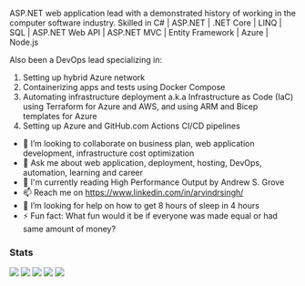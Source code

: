 ASP.NET web application lead with a demonstrated history of working in the computer software industry. Skilled in C# | ASP.NET | .NET Core | LINQ | SQL | ASP.NET Web API | ASP.NET MVC | Entity Framework | Azure | Node.js

Also been a DevOps lead specializing in:
1. Setting up hybrid Azure network
1. Containerizing apps and tests using Docker Compose
1. Automating infrastructure deployment a.k.a Infrastructure as Code (IaC) using Terraform for Azure and AWS, and using ARM and Bicep templates for Azure
1. Setting up Azure and GitHub.com Actions CI/CD pipelines

- 👯 I’m looking to collaborate on business plan, web application development, infrastructure cost optimization
- 💬 Ask me about web application, deployment, hosting, DevOps, automation, learning and career
- :book: I'm currently reading High Performance Output by Andrew S. Grove
- 📫 Reach me on https://www.linkedin.com/in/arvindrsingh/
- 🤔 I’m looking for help on how to get 8 hours of sleep in 4 hours
- ⚡ Fun fact: What fun would it be if everyone was made equal or had same amount of money?

### Stats

![](http://github-profile-summary-cards.vercel.app/api/cards/profile-details?username=vn7n24fzkq&theme=default)
![](http://github-profile-summary-cards.vercel.app/api/cards/repos-per-language?username=vn7n24fzkq&theme=default)
![](http://github-profile-summary-cards.vercel.app/api/cards/most-commit-language?username=vn7n24fzkq&theme=default)
![](http://github-profile-summary-cards.vercel.app/api/cards/stats?username=vn7n24fzkq&theme=default)
![](http://github-profile-summary-cards.vercel.app/api/cards/productive-time?username=vn7n24fzkq&theme=default&utcOffset=0)
